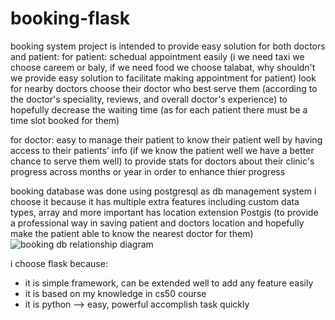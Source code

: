 # booking-flask
booking system project is intended to provide easy solution for both doctors and patient:
for patient:
schedual appointment easily (i we need taxi we choose careem or baly, if we need food we choose talabat, why shouldn't we provide easy solution to facilitate making appointment for patient)
look for nearby doctors
choose their doctor who best serve them (according to the doctor's speciality, reviews, and overall doctor's experience)
to hopefully decrease the waiting time (as for each patient there must be a time slot booked for them)

for doctor:
easy to manage their patient 
to know their patient well by having access to their patients' info (if we know the patient well we have a better chance to serve them well)
to provide stats for doctors about their clinic's progress across months or year in order to enhance thier progress

booking database was done using postgresql as db management system 
i choose it because it has multiple extra features including custom data types, array and more important has location extension Postgis (to provide a professional way in saving patient and doctors location and hopefully make the patient able to know the nearest doctor for them)
![booking db relationship diagram](https://github.com/omer1998/booking-flask/assets/43358116/f2168b1d-600c-4d12-aedd-ccf70a495c80)

i choose flask because:
* it is simple framework, can be extended well to add any feature easily
* it is based on my knowledge in cs50 course
* it is python --> easy, powerful accomplish task quickly

  
